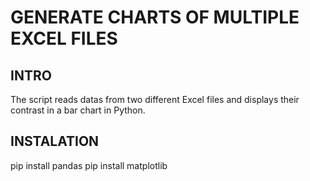 # GENERATE CHARTS OF MULTIPLE EXCEL FILES
## INTRO
The script reads datas from two different Excel files and displays their contrast in a bar chart in Python.
## INSTALATION
pip install pandas
pip install matplotlib
